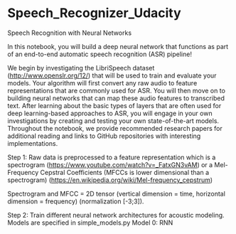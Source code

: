 # Speech_Recognizer_Udacity

Speech Recognition with Neural Networks

In this notebook, you will build a deep neural network that functions as part of an end-to-end automatic speech recognition (ASR) pipeline!

We begin by investigating the LibriSpeech dataset (http://www.openslr.org/12/) that will be used to train and evaluate your models. 
Your algorithm will first convert any raw audio to feature representations that are commonly used for ASR. 
You will then move on to building neural networks that can map these audio features to transcribed text. 
After learning about the basic types of layers that are often used for deep learning-based approaches to ASR, you will engage in your own investigations by creating and testing your own state-of-the-art models. 
Throughout the notebook, we provide recommended research papers for additional reading and links to GitHub repositories with interesting implementations.

Step 1: Raw data is preprocessed to a feature representation which is a spectrogram (https://www.youtube.com/watch?v=_FatxGN3vAM) or a Mel-Frequency Cepstral Coefficients (MFCCs is lower dimensional than a spectrogram) (https://en.wikipedia.org/wiki/Mel-frequency_cepstrum)

Spectrogram and MFCC = 2D tensor (vertical dimension = time, horizontal dimension = frequency) (normalization [-3;3]).

Step 2: Train different neural network architectures for acoustic modeling. Models are specified in simple_models.py
 Model 0: RNN
